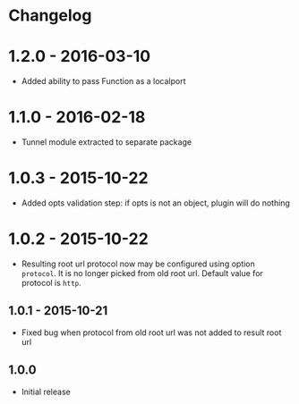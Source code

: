 # Changelog

# 1.2.0 - 2016-03-10

* Added ability to pass Function as a localport

# 1.1.0 - 2016-02-18

* Tunnel module extracted to separate package

# 1.0.3 - 2015-10-22

* Added opts validation step: if opts is not an object, plugin will do nothing

# 1.0.2 - 2015-10-22

* Resulting root url protocol now may be configured using option `protocol`. It is no longer picked from old root url. Default value for protocol is `http`.

## 1.0.1 - 2015-10-21

* Fixed bug when protocol from old root url was not added to result root url

## 1.0.0

* Initial release

